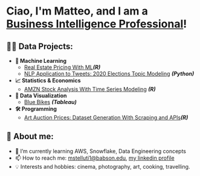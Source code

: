 <h1>Ciao, I'm Matteo, and I am a <a href="https://www.linkedin.com/in/mattstelluti">Business Intelligence Professional</a>!

<h2>👨‍💻 Data Projects:</h2>

- <b>🧠 Machine Learning</b>
  - [Real Estate Pricing With ML](https://github.com/mattstell96/RealEstateML)<b><i>(R)</b></i>
  - [NLP Application to Tweets: 2020 Elections Topic Modeling](https://github.com/mattstell96/TwitterNLP) <b><i>(Python)</b></i>
- <b>📈 Statistics & Economics</b>
  - [AMZN Stock Analysis With Time Series Modeling](https://github.com/mattstell96/TimeSeriesAMZN) <b><i>(R)</b></i>
- <b>🎨 Data Visualization</b>
  - [Blue Bikes](https://public.tableau.com/views/BlueBikes_Group7_Dashboard/Dashboard1?:language=en-GB&:display_count=n&:origin=viz_share_link) <b><i>(Tableau)</b></i>
- <b>🛠️ Programming</b>
  - [Art Auction Prices: Dataset Generation With Scraping and APIs](https://github.com/mattstell96/ArtScraper)<b><i>(R)</b></i>
  
</b>

<h2>👨 About me:</h2>
  
- 🌱 I’m currently learning AWS, Snowflake, Data Engineering concepts
- 📫 How to reach me: mstelluti1@babson.edu, [my linkedin profile](https://www.linkedin.com/in/mattstelluti)
- 💡 Interests and hobbies: cinema, photography, art, cooking, travelling.

  
<!--
**mattstell96/mattstell96** is a ✨ _special_ ✨ repository because its `README.md` (this file) appears on your GitHub profile.

Here are some ideas to get you started:

- 🔭 I’m currently working on ...
- 🌱 I’m currently learning ...
- 👯 I’m looking to collaborate on ...
- 🤔 I’m looking for help with ...
- 💬 Ask me about ...
- 📫 How to reach me: ...
- 😄 Pronouns: ...
- ⚡ Fun fact: ...
-->
